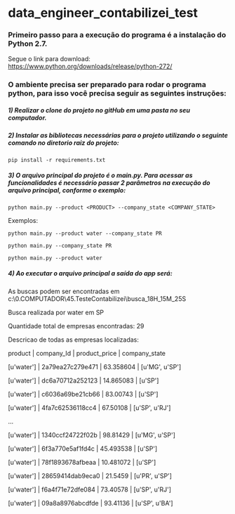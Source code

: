 # data_engineer_contabilizei_test

### Primeiro passo para a execução do programa é a instalação do Python 2.7. 

Segue o link para download:
  https://www.python.org/downloads/release/python-272/
  
### O ambiente precisa ser preparado para rodar o programa python, para isso você precisa seguir as seguintes instruções:

##### 1) Realizar o clone do projeto no gitHub em uma pasta no seu computador.
##### 2) Instalar as bibliotecas necessárias para o projeto utilizando o seguinte comando no diretorio raiz do projeto:


    pip install -r requirements.txt

##### 3) O arquivo principal do projeto é o main.py. Para acessar as funcionalidades é necessário passar 2 parâmetros na execução do arquivo principal, conforme o exemplo:

    
    python main.py --product <PRODUCT> --company_state <COMPANY_STATE>
 
 Exemplos:
 
    python main.py --product water --company_state PR
    
    python main.py --company_state PR
    
    python main.py --product water
  
##### 4) Ao executar o arquivo principal a saída do app será:

  As buscas podem ser encontradas em  c:\0.COMPUTADOR\45.TesteContabilizei\busca_18H_15M_25S
  
  Busca realizada por water em SP
  
  Quantidade total de empresas encontradas:  29
  
  Descricao de todas as empresas localizadas:
  
  product | company_Id | product_price | company_state
  
  [u'water'] | 2a79ea27c279e471 | 63.358604 | [u'MG', u'SP']
  
  [u'water'] | dc6a70712a252123 | 14.865083 | [u'SP']
  
  [u'water'] | c6036a69be21cb66 | 83.00743 | [u'SP']
  
  [u'water'] | 4fa7c62536118cc4 | 67.50108 | [u'SP', u'RJ']
  
  ...
  
  [u'water'] | 1340ccf24722f02b | 98.81429 | [u'MG', u'SP']
  
  
  [u'water'] | 6f3a770e5af1fd4c | 45.493538 | [u'SP']
  
  [u'water'] | 78f1893678afbeaa | 10.481072 | [u'SP']
  
  [u'water'] | 28659414dab9eca0 | 21.5459 | [u'PR', u'SP']
  
  [u'water'] | f6a4f71e72dfe084 | 73.40578 | [u'SP', u'RJ']
  
  [u'water'] | 09a8a8976abcdfde | 93.41136 | [u'SP', u'BA']
